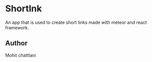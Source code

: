 # Shortlnk

An app that is used to create short links made with meteor and react framework.

## Author

Mohit chattlani
